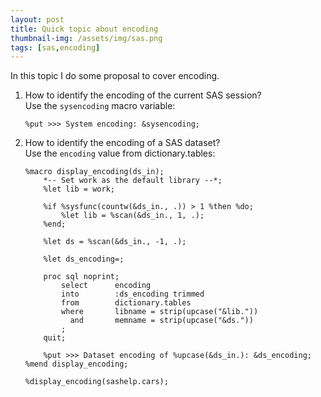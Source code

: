 ```yaml
---
layout: post
title: Quick topic about encoding
thumbnail-img: /assets/img/sas.png
tags: [sas,encoding]
---
```


In this topic I do some proposal to cover encoding.  

1) How to identify the encoding of the current SAS session?  
    Use the `sysencoding` macro variable:
    ```
    %put >>> System encoding: &sysencoding;
    ```
2) How to identify the encoding of a SAS dataset?  
    Use the `encoding` value from dictionary.tables:
    ```
    %macro display_encoding(ds_in);
        *-- Set work as the default library --*;
        %let lib = work;

        %if %sysfunc(countw(&ds_in., .)) > 1 %then %do;
            %let lib = %scan(&ds_in., 1, .);
        %end;

        %let ds = %scan(&ds_in., -1, .);

        %let ds_encoding=;

        proc sql noprint;
            select		encoding
            into		:ds_encoding trimmed
            from		dictionary.tables
            where		libname = strip(upcase("&lib."))
              and		memname = strip(upcase("&ds."))
            ;
        quit;

        %put >>> Dataset encoding of %upcase(&ds_in.): &ds_encoding;
    %mend display_encoding;

    %display_encoding(sashelp.cars);
    ```
